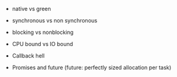 * native vs green

* synchronous vs non synchronous

* blocking vs nonblocking

* CPU bound vs IO bound

* Callback hell

* Promises and future (future: perfectly sized allocation per task)


